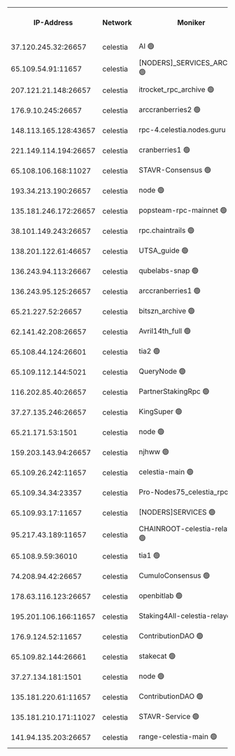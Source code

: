 


<table><tr><th>IP-Address</th><th>Network</th><th>Moniker</th><th>Latest Block Height</th><th>Earliest Block Height</th><th>Catching Up</th><th>Tx Index</th><th>Voting Power</th><th>Scan Time</th></tr><tr><td>37.120.245.32:26657</td><td>celestia</td><td>AI 🟢</td><td>2468203</td><td>1</td><td>False</td><td>off</td><td>0</td><td>2024-10-01T17:02:03.267612823UTC</td></tr><tr><td>65.109.54.91:11657</td><td>celestia</td><td>[NODERS]_SERVICES_ARCHIVE 🟢</td><td>2468207</td><td>1</td><td>False</td><td>on</td><td>0</td><td>2024-10-01T17:02:46.097352288UTC</td></tr><tr><td>207.121.21.148:26657</td><td>celestia</td><td>itrocket_rpc_archive 🟢</td><td>2468207</td><td>1</td><td>False</td><td>on</td><td>0</td><td>2024-10-01T17:02:46.936098388UTC</td></tr><tr><td>176.9.10.245:26657</td><td>celestia</td><td>arccranberries2 🟢</td><td>2468211</td><td>1</td><td>False</td><td>on</td><td>0</td><td>2024-10-01T17:03:33.769377417UTC</td></tr><tr><td>148.113.165.128:43657</td><td>celestia</td><td>rpc-4.celestia.nodes.guru 🟢</td><td>2468212</td><td>1</td><td>False</td><td>on</td><td>0</td><td>2024-10-01T17:03:53.011635597UTC</td></tr><tr><td>221.149.114.194:26657</td><td>celestia</td><td>cranberries1 🟢</td><td>2468214</td><td>1</td><td>False</td><td>on</td><td>0</td><td>2024-10-01T17:04:08.958083704UTC</td></tr><tr><td>65.108.106.168:11027</td><td>celestia</td><td>STAVR-Consensus 🟢</td><td>2468214</td><td>1</td><td>False</td><td>on</td><td>0</td><td>2024-10-01T17:04:13.486262603UTC</td></tr><tr><td>193.34.213.190:26657</td><td>celestia</td><td>node 🟢</td><td>2468214</td><td>1</td><td>False</td><td>on</td><td>0</td><td>2024-10-01T17:04:16.899286981UTC</td></tr><tr><td>135.181.246.172:26657</td><td>celestia</td><td>popsteam-rpc-mainnet 🟢</td><td>2468220</td><td>1</td><td>False</td><td>on</td><td>0</td><td>2024-10-01T17:05:27.557055230UTC</td></tr><tr><td>38.101.149.243:26657</td><td>celestia</td><td>rpc.chaintrails 🟢</td><td>2468222</td><td>1</td><td>False</td><td>on</td><td>0</td><td>2024-10-01T17:05:43.433651710UTC</td></tr><tr><td>138.201.122.61:46657</td><td>celestia</td><td>UTSA_guide 🟢</td><td>2468225</td><td>1</td><td>False</td><td>on</td><td>0</td><td>2024-10-01T17:06:16.684125050UTC</td></tr><tr><td>136.243.94.113:26667</td><td>celestia</td><td>qubelabs-snap 🟢</td><td>2468227</td><td>1</td><td>False</td><td>on</td><td>0</td><td>2024-10-01T17:06:46.645774583UTC</td></tr><tr><td>136.243.95.125:26657</td><td>celestia</td><td>arccranberries1 🟢</td><td>2468232</td><td>1</td><td>False</td><td>on</td><td>0</td><td>2024-10-01T17:07:39.167125896UTC</td></tr><tr><td>65.21.227.52:26657</td><td>celestia</td><td>bitszn_archive 🟢</td><td>2468232</td><td>1</td><td>False</td><td>on</td><td>0</td><td>2024-10-01T17:07:44.047950815UTC</td></tr><tr><td>62.141.42.208:26657</td><td>celestia</td><td>Avril14th_full 🟢</td><td>2468237</td><td>1</td><td>False</td><td>on</td><td>0</td><td>2024-10-01T17:08:50.970876219UTC</td></tr><tr><td>65.108.44.124:26601</td><td>celestia</td><td>tia2 🟢</td><td>2371494</td><td>339581</td><td>False</td><td>on</td><td>0</td><td>2024-10-01T17:02:16.817027318UTC</td></tr><tr><td>65.109.112.144:5021</td><td>celestia</td><td>QueryNode 🟢</td><td>2371494</td><td>1406226</td><td>False</td><td>off</td><td>0</td><td>2024-10-01T17:06:27.382109844UTC</td></tr><tr><td>116.202.85.40:26657</td><td>celestia</td><td>PartnerStakingRpc 🟢</td><td>2371494</td><td>1588231</td><td>False</td><td>on</td><td>0</td><td>2024-10-01T17:02:19.230501506UTC</td></tr><tr><td>37.27.135.246:26657</td><td>celestia</td><td>KingSuper 🟢</td><td>2371494</td><td>1814358</td><td>False</td><td>off</td><td>0</td><td>2024-10-01T17:03:16.966048862UTC</td></tr><tr><td>65.21.171.53:1501</td><td>celestia</td><td>node 🟢</td><td>2468203</td><td>2327478</td><td>False</td><td>on</td><td>0</td><td>2024-10-01T17:02:05.700007031UTC</td></tr><tr><td>159.203.143.94:26657</td><td>celestia</td><td>njhww 🟢</td><td>2468215</td><td>2347253</td><td>False</td><td>off</td><td>0</td><td>2024-10-01T17:04:19.664341298UTC</td></tr><tr><td>65.109.26.242:11657</td><td>celestia</td><td>celestia-main 🟢</td><td>2468226</td><td>2362846</td><td>False</td><td>on</td><td>0</td><td>2024-10-01T17:06:29.860994442UTC</td></tr><tr><td>65.109.34.34:23357</td><td>celestia</td><td>Pro-Nodes75_celestia_rpc 🟢</td><td>2468220</td><td>2370181</td><td>False</td><td>on</td><td>0</td><td>2024-10-01T17:05:27.137244706UTC</td></tr><tr><td>65.109.93.17:11657</td><td>celestia</td><td>[NODERS]SERVICES 🟢</td><td>2468223</td><td>2371581</td><td>False</td><td>on</td><td>0</td><td>2024-10-01T17:05:59.756371041UTC</td></tr><tr><td>95.217.43.189:11657</td><td>celestia</td><td>CHAINROOT-celestia-relayer 🟢</td><td>2468204</td><td>2372045</td><td>False</td><td>on</td><td>0</td><td>2024-10-01T17:02:12.249760966UTC</td></tr><tr><td>65.108.9.59:36010</td><td>celestia</td><td>tia1 🟢</td><td>2468208</td><td>2372045</td><td>False</td><td>on</td><td>0</td><td>2024-10-01T17:02:55.678207394UTC</td></tr><tr><td>74.208.94.42:26657</td><td>celestia</td><td>CumuloConsensus 🟢</td><td>2468214</td><td>2384001</td><td>False</td><td>on</td><td>0</td><td>2024-10-01T17:04:14.300212893UTC</td></tr><tr><td>178.63.116.123:26657</td><td>celestia</td><td>openbitlab 🟢</td><td>2468206</td><td>2398962</td><td>False</td><td>on</td><td>0</td><td>2024-10-01T17:02:39.329862758UTC</td></tr><tr><td>195.201.106.166:11657</td><td>celestia</td><td>Staking4All-celestia-relayer 🟢</td><td>2468239</td><td>2399575</td><td>False</td><td>off</td><td>0</td><td>2024-10-01T17:09:04.139933317UTC</td></tr><tr><td>176.9.124.52:11657</td><td>celestia</td><td>ContributionDAO 🟢</td><td>2468232</td><td>2419178</td><td>False</td><td>on</td><td>0</td><td>2024-10-01T17:07:43.564156524UTC</td></tr><tr><td>65.109.82.144:26661</td><td>celestia</td><td>stakecat 🟢</td><td>2468223</td><td>2458001</td><td>False</td><td>on</td><td>0</td><td>2024-10-01T17:05:58.406883649UTC</td></tr><tr><td>37.27.134.181:1501</td><td>celestia</td><td>node 🟢</td><td>2468215</td><td>2461104</td><td>False</td><td>off</td><td>0</td><td>2024-10-01T17:04:30.611362738UTC</td></tr><tr><td>135.181.220.61:11657</td><td>celestia</td><td>ContributionDAO 🟢</td><td>2468218</td><td>2463281</td><td>False</td><td>off</td><td>0</td><td>2024-10-01T17:05:01.901097688UTC</td></tr><tr><td>135.181.210.171:11027</td><td>celestia</td><td>STAVR-Service 🟢</td><td>2468205</td><td>2464501</td><td>False</td><td>on</td><td>0</td><td>2024-10-01T17:02:21.838848141UTC</td></tr><tr><td>141.94.135.203:26657</td><td>celestia</td><td>range-celestia-main 🟢</td><td>2468205</td><td>2466958</td><td>False</td><td>on</td><td>0</td><td>2024-10-01T17:02:24.348368511UTC</td></tr></table>